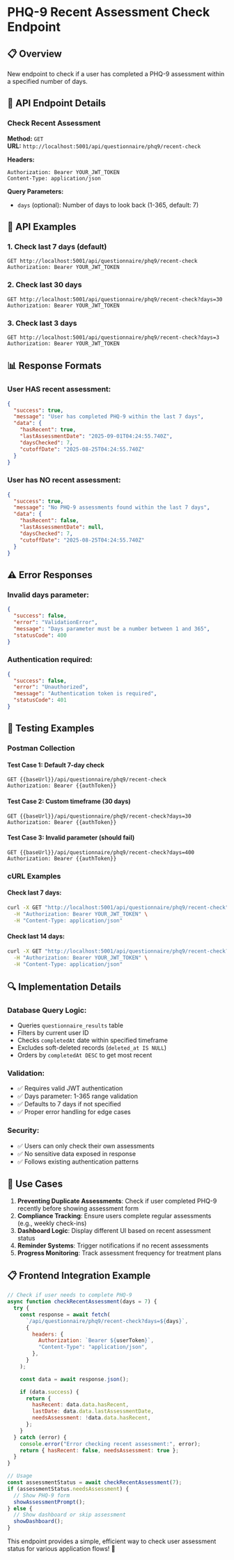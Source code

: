 # PHQ-9 Recent Assessment Check Endpoint

## 📋 Overview

New endpoint to check if a user has completed a PHQ-9 assessment within a specified number of days.

## 🔗 API Endpoint Details

### **Check Recent Assessment**

**Method:** `GET`  
**URL:** `http://localhost:5001/api/questionnaire/phq9/recent-check`

**Headers:**

```
Authorization: Bearer YOUR_JWT_TOKEN
Content-Type: application/json
```

**Query Parameters:**

- `days` (optional): Number of days to look back (1-365, default: 7)

## 📝 **API Examples**

### 1. Check last 7 days (default)

```
GET http://localhost:5001/api/questionnaire/phq9/recent-check
Authorization: Bearer YOUR_JWT_TOKEN
```

### 2. Check last 30 days

```
GET http://localhost:5001/api/questionnaire/phq9/recent-check?days=30
Authorization: Bearer YOUR_JWT_TOKEN
```

### 3. Check last 3 days

```
GET http://localhost:5001/api/questionnaire/phq9/recent-check?days=3
Authorization: Bearer YOUR_JWT_TOKEN
```

## 📊 **Response Formats**

### **User HAS recent assessment:**

```json
{
  "success": true,
  "message": "User has completed PHQ-9 within the last 7 days",
  "data": {
    "hasRecent": true,
    "lastAssessmentDate": "2025-09-01T04:24:55.740Z",
    "daysChecked": 7,
    "cutoffDate": "2025-08-25T04:24:55.740Z"
  }
}
```

### **User has NO recent assessment:**

```json
{
  "success": true,
  "message": "No PHQ-9 assessments found within the last 7 days",
  "data": {
    "hasRecent": false,
    "lastAssessmentDate": null,
    "daysChecked": 7,
    "cutoffDate": "2025-08-25T04:24:55.740Z"
  }
}
```

## ⚠️ **Error Responses**

### **Invalid days parameter:**

```json
{
  "success": false,
  "error": "ValidationError",
  "message": "Days parameter must be a number between 1 and 365",
  "statusCode": 400
}
```

### **Authentication required:**

```json
{
  "success": false,
  "error": "Unauthorized",
  "message": "Authentication token is required",
  "statusCode": 401
}
```

## 🧪 **Testing Examples**

### **Postman Collection**

#### Test Case 1: Default 7-day check

```
GET {{baseUrl}}/api/questionnaire/phq9/recent-check
Authorization: Bearer {{authToken}}
```

#### Test Case 2: Custom timeframe (30 days)

```
GET {{baseUrl}}/api/questionnaire/phq9/recent-check?days=30
Authorization: Bearer {{authToken}}
```

#### Test Case 3: Invalid parameter (should fail)

```
GET {{baseUrl}}/api/questionnaire/phq9/recent-check?days=400
Authorization: Bearer {{authToken}}
```

### **cURL Examples**

#### Check last 7 days:

```bash
curl -X GET "http://localhost:5001/api/questionnaire/phq9/recent-check" \
  -H "Authorization: Bearer YOUR_JWT_TOKEN" \
  -H "Content-Type: application/json"
```

#### Check last 14 days:

```bash
curl -X GET "http://localhost:5001/api/questionnaire/phq9/recent-check?days=14" \
  -H "Authorization: Bearer YOUR_JWT_TOKEN" \
  -H "Content-Type: application/json"
```

## 🔍 **Implementation Details**

### **Database Query Logic:**

- Queries `questionnaire_results` table
- Filters by current user ID
- Checks `completedAt` date within specified timeframe
- Excludes soft-deleted records (`deleted_at IS NULL`)
- Orders by `completedAt DESC` to get most recent

### **Validation:**

- ✅ Requires valid JWT authentication
- ✅ Days parameter: 1-365 range validation
- ✅ Defaults to 7 days if not specified
- ✅ Proper error handling for edge cases

### **Security:**

- ✅ Users can only check their own assessments
- ✅ No sensitive data exposed in response
- ✅ Follows existing authentication patterns

## 🎯 **Use Cases**

1. **Preventing Duplicate Assessments**: Check if user completed PHQ-9 recently before showing assessment form
2. **Compliance Tracking**: Ensure users complete regular assessments (e.g., weekly check-ins)
3. **Dashboard Logic**: Display different UI based on recent assessment status
4. **Reminder Systems**: Trigger notifications if no recent assessments
5. **Progress Monitoring**: Track assessment frequency for treatment plans

## 📋 **Frontend Integration Example**

```javascript
// Check if user needs to complete PHQ-9
async function checkRecentAssessment(days = 7) {
  try {
    const response = await fetch(
      `/api/questionnaire/phq9/recent-check?days=${days}`,
      {
        headers: {
          Authorization: `Bearer ${userToken}`,
          "Content-Type": "application/json",
        },
      }
    );

    const data = await response.json();

    if (data.success) {
      return {
        hasRecent: data.data.hasRecent,
        lastDate: data.data.lastAssessmentDate,
        needsAssessment: !data.data.hasRecent,
      };
    }
  } catch (error) {
    console.error("Error checking recent assessment:", error);
    return { hasRecent: false, needsAssessment: true };
  }
}

// Usage
const assessmentStatus = await checkRecentAssessment(7);
if (assessmentStatus.needsAssessment) {
  // Show PHQ-9 form
  showAssessmentPrompt();
} else {
  // Show dashboard or skip assessment
  showDashboard();
}
```

This endpoint provides a simple, efficient way to check user assessment status for various application flows! 🚀
